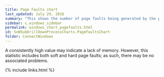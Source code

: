 ```yaml
---
title: Page Faults chart
last_updated: July 29, 2016
summary: "This shows the number of page faults being generated by the program."
sidebar: c_windows_sidebar
permalink: windows_chart_pagefaults.html
id: SoWSubDrillDownProcessCharts.PageFaultsChart
folder: ConnectWindows
---
```


A consistently high value may indicate a lack of memory. However, this statistic includes both soft and hard page faults; as such, there may be no associated problems.


{% include links.html %}
